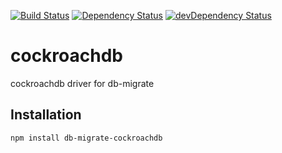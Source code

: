 [![Build Status](https://travis-ci.org/db-migrate/cockroachdb.svg?branch=master)](https://travis-ci.org/db-migrate/cockroachdb)
[![Dependency Status](https://david-dm.org/db-migrate/cockroachdb.svg)](https://david-dm.org/db-migrate/cockroachdb)
[![devDependency Status](https://david-dm.org/db-migrate/cockroachdb/dev-status.svg)](https://david-dm.org/db-migrate/cockroachdb#info=devDependencies)


# cockroachdb
cockroachdb driver for db-migrate

## Installation

```
npm install db-migrate-cockroachdb
```
